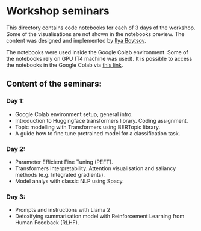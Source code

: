 # Workshop seminars

This directory contains code notebooks for each of 3 days of the workshop. Some of the visualisations are not shown in the notebooks preview. The content was designed and implemented by [Ilya Boytsov](https://www.linkedin.com/in/ieboytsov/).

The notebooks were used inside the Google Colab environment. Some of the notebooks rely on GPU (T4 machine was used).
It is possible to access the notebooks in the Google Colab via [this link](https://drive.google.com/drive/folders/1KXdb92SccOGiyox78-DPWiefL_k6iqYi?usp=sharing).

## Content of the seminars:

### Day 1:
- Google Colab environment setup, general intro.
- Introduction to Huggingface transformers library. Coding assignment.
- Topic modelling with Transformers using BERTopic library.
- A guide how to fine tune pretrained model for a classification task.

### Day 2:
- Parameter Efficient Fine Tuning (PEFT).
- Transformers interpretability. Attention visualisation and saliancy methods (e.g. Integrated gradients).
- Model analys with classic NLP using Spacy.

### Day 3:
- Prompts and instructions with Llama 2
- Detoxifying summarisation model with Reinforcement Learning from Human Feedback (RLHF).
